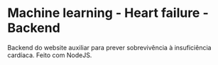 # Machine learning - Heart failure - Backend

Backend do website auxiliar para prever sobrevivência à insuficiência cardíaca. Feito com NodeJS.
